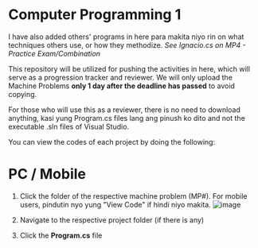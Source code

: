# Computer Programming 1
I have also added others' programs in here para makita niyo rin on what techniques others use, or how they methodize. *See Ignacio.cs on MP4 - Practice Exam/Combination*

This repository will be utilized for pushing the activities in here, which will serve as a progression tracker and reviewer. 
We will only upload the Machine Problems **__only 1 day after the deadline has passed__** to avoid copying.

For those who will use this as a reviewer, there is no need to download anything, kasi yung Program.cs files lang ang pinush ko dito and not the executable .sln files of Visual Studio.

You can view the codes of each project by doing the following:

# PC / Mobile
1. Click the folder of the respective machine problem (MP#). For mobile users, pindutin nyo yung "View Code" if hindi niyo makita.
![image](https://github.com/ardnyx/comp-prog-review/assets/86859621/22cb8f41-0fa8-4a2b-9c40-8bc31d4c2381)

2. Navigate to the respective project folder (if there is any)
3. Click the **Program.cs** file



